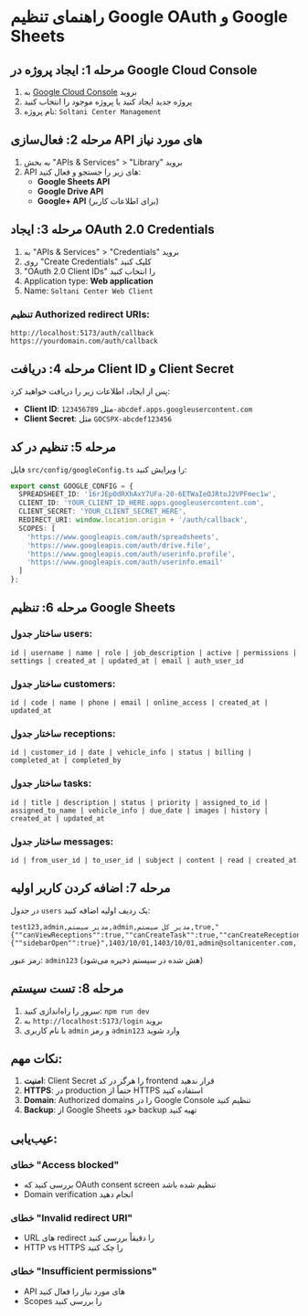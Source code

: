 # راهنمای تنظیم Google OAuth و Google Sheets

## مرحله 1: ایجاد پروژه در Google Cloud Console

1. به [Google Cloud Console](https://console.cloud.google.com/) بروید
2. پروژه جدید ایجاد کنید یا پروژه موجود را انتخاب کنید
3. نام پروژه: `Soltani Center Management`

## مرحله 2: فعال‌سازی API های مورد نیاز

1. به بخش "APIs & Services" > "Library" بروید
2. API های زیر را جستجو و فعال کنید:
   - **Google Sheets API**
   - **Google Drive API**
   - **Google+ API** (برای اطلاعات کاربر)

## مرحله 3: ایجاد OAuth 2.0 Credentials

1. به "APIs & Services" > "Credentials" بروید
2. روی "Create Credentials" کلیک کنید
3. "OAuth 2.0 Client IDs" را انتخاب کنید
4. Application type: **Web application**
5. Name: `Soltani Center Web Client`

### تنظیم Authorized redirect URIs:
```
http://localhost:5173/auth/callback
https://yourdomain.com/auth/callback
```

## مرحله 4: دریافت Client ID و Client Secret

پس از ایجاد، اطلاعات زیر را دریافت خواهید کرد:
- **Client ID**: مثل `123456789-abcdef.apps.googleusercontent.com`
- **Client Secret**: مثل `GOCSPX-abcdef123456`

## مرحله 5: تنظیم در کد

فایل `src/config/googleConfig.ts` را ویرایش کنید:

```typescript
export const GOOGLE_CONFIG = {
  SPREADSHEET_ID: '16rJEpOdRXhAxY7UFa-20-6ETWaIeOJRtoJ2VPFmec1w',
  CLIENT_ID: 'YOUR_CLIENT_ID_HERE.apps.googleusercontent.com',
  CLIENT_SECRET: 'YOUR_CLIENT_SECRET_HERE',
  REDIRECT_URI: window.location.origin + '/auth/callback',
  SCOPES: [
    'https://www.googleapis.com/auth/spreadsheets',
    'https://www.googleapis.com/auth/drive.file',
    'https://www.googleapis.com/auth/userinfo.profile',
    'https://www.googleapis.com/auth/userinfo.email'
  ]
};
```

## مرحله 6: تنظیم Google Sheets

### ساختار جدول users:
```
id | username | name | role | job_description | active | permissions | settings | created_at | updated_at | email | auth_user_id
```

### ساختار جدول customers:
```
id | code | name | phone | email | online_access | created_at | updated_at
```

### ساختار جدول receptions:
```
id | customer_id | date | vehicle_info | status | billing | completed_at | completed_by
```

### ساختار جدول tasks:
```
id | title | description | status | priority | assigned_to_id | assigned_to_name | vehicle_info | due_date | images | history | created_at | updated_at
```

### ساختار جدول messages:
```
id | from_user_id | to_user_id | subject | content | read | created_at
```

## مرحله 7: اضافه کردن کاربر اولیه

در جدول `users` یک ردیف اولیه اضافه کنید:

```csv
test123,admin,مدیر سیستم,admin,مدیر کل سیستم,true,"{""canViewReceptions"":true,""canCreateTask"":true,""canCreateReception"":true,""canCompleteServices"":true,""canManageCustomers"":true,""canViewHistory"":true}","{""sidebarOpen"":true}",1403/10/01,1403/10/01,admin@soltanicenter.com,
```

رمز عبور: `admin123` (هش شده در سیستم ذخیره می‌شود)

## مرحله 8: تست سیستم

1. سرور را راه‌اندازی کنید: `npm run dev`
2. به `http://localhost:5173/login` بروید
3. با نام کاربری `admin` و رمز `admin123` وارد شوید

## نکات مهم:

1. **امنیت**: Client Secret را هرگز در کد frontend قرار ندهید
2. **HTTPS**: در production حتماً از HTTPS استفاده کنید
3. **Domain**: Authorized domains را در Google Console تنظیم کنید
4. **Backup**: از Google Sheets خود backup تهیه کنید

## عیب‌یابی:

### خطای "Access blocked"
- بررسی کنید که OAuth consent screen تنظیم شده باشد
- Domain verification انجام دهید

### خطای "Invalid redirect URI"
- URL های redirect را دقیقاً بررسی کنید
- HTTP vs HTTPS را چک کنید

### خطای "Insufficient permissions"
- API های مورد نیاز را فعال کنید
- Scopes را بررسی کنید